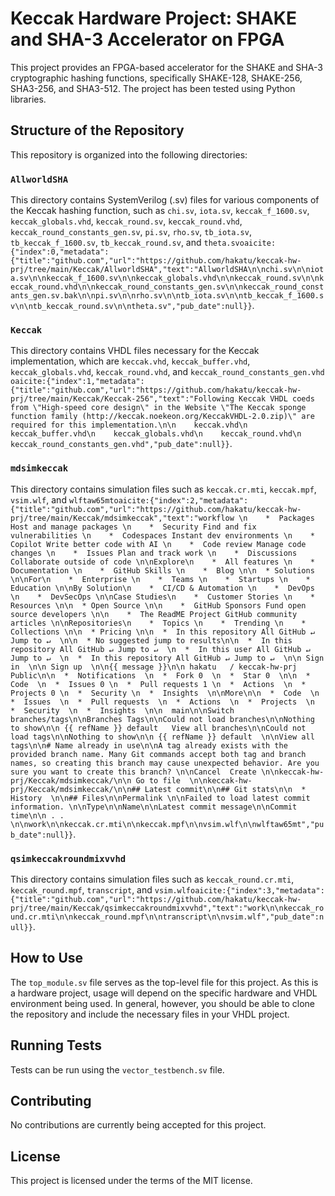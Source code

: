 # Keccak Hardware Project: SHAKE and SHA-3 Accelerator on FPGA

This project provides an FPGA-based accelerator for the SHAKE and SHA-3 cryptographic hashing functions, specifically SHAKE-128, SHAKE-256, SHA3-256, and SHA3-512. The project has been tested using Python libraries.

## Structure of the Repository

This repository is organized into the following directories:

### `AllworldSHA`

This directory contains SystemVerilog (.sv) files for various components of the Keccak hashing function, such as `chi.sv`, `iota.sv`, `keccak_f_1600.sv`, `keccak_globals.vhd`, `keccak_round.sv`, `keccak_round.vhd`, `keccak_round_constants_gen.sv`, `pi.sv`, `rho.sv`, `tb_iota.sv`, `tb_keccak_f_1600.sv`, `tb_keccak_round.sv`, and `theta.sv`&#8203;`oaicite:{"index":0,"metadata":{"title":"github.com","url":"https://github.com/hakatu/keccak-hw-prj/tree/main/Keccak/AllworldSHA","text":"AllworldSHA\n\nchi.sv\n\niota.sv\n\nkeccak_f_1600.sv\n\nkeccak_globals.vhd\n\nkeccak_round.sv\n\nkeccak_round.vhd\n\nkeccak_round_constants_gen.sv\n\nkeccak_round_constants_gen.sv.bak\n\npi.sv\n\nrho.sv\n\ntb_iota.sv\n\ntb_keccak_f_1600.sv\n\ntb_keccak_round.sv\n\ntheta.sv","pub_date":null}}`&#8203;.

### `Keccak`

This directory contains VHDL files necessary for the Keccak implementation, which are `keccak.vhd`, `keccak_buffer.vhd`, `keccak_globals.vhd`, `keccak_round.vhd`, and `keccak_round_constants_gen.vhd`&#8203;`oaicite:{"index":1,"metadata":{"title":"github.com","url":"https://github.com/hakatu/keccak-hw-prj/tree/main/Keccak/Keccak-256","text":"Following Keccak VHDL coeds from \"High-speed core design\" in the Website \"The Keccak sponge function family (http://keccak.noekeon.org/KeccakVHDL-2.0.zip)\" are required for this implementation.\n\n    keccak.vhd\n    keccak_buffer.vhd\n    keccak_globals.vhd\n    keccak_round.vhd\n    keccak_round_constants_gen.vhd","pub_date":null}}`&#8203;.

### `mdsimkeccak`

This directory contains simulation files such as `keccak.cr.mti`, `keccak.mpf`, `vsim.wlf`, and `wlftaw65mt`&#8203;`oaicite:{"index":2,"metadata":{"title":"github.com","url":"https://github.com/hakatu/keccak-hw-prj/tree/main/Keccak/mdsimkeccak","text":"workflow \n    *  Packages Host and manage packages \n    *  Security Find and fix vulnerabilities \n    *  Codespaces Instant dev environments \n    *  Copilot Write better code with AI \n    *  Code review Manage code changes \n    *  Issues Plan and track work \n    *  Discussions Collaborate outside of code \n\nExplore\n    *  All features \n    *  Documentation \n    *  GitHub Skills \n    *  Blog \n\n  * Solutions \n\nFor\n    *  Enterprise \n    *  Teams \n    *  Startups \n    *  Education \n\nBy Solution\n    *  CI/CD & Automation \n    *  DevOps \n    *  DevSecOps \n\nCase Studies\n    *  Customer Stories \n    *  Resources \n\n  * Open Source \n\n    *  GitHub Sponsors Fund open source developers \n\n    *  The ReadME Project GitHub community articles \n\nRepositories\n    *  Topics \n    *  Trending \n    *  Collections \n\n  * Pricing \n\n  *  In this repository All GitHub ↵ Jump to ↵  \n\n  * No suggested jump to results\n\n  *  In this repository All GitHub ↵ Jump to ↵  \n  *  In this user All GitHub ↵ Jump to ↵  \n  *  In this repository All GitHub ↵ Jump to ↵  \n\n Sign in  \n\n Sign up  \n\n{{ message }}\n\n hakatu   / keccak-hw-prj  Public\n\n  *  Notifications  \n  *  Fork 0  \n  *  Star 0  \n\n  *  Code  \n  *  Issues 0 \n  *  Pull requests 1 \n  *  Actions  \n  *  Projects 0 \n  *  Security \n  *  Insights  \n\nMore\n\n  *  Code  \n  *  Issues  \n  *  Pull requests  \n  *  Actions  \n  *  Projects  \n  *  Security  \n  *  Insights  \n\n  main\n\nSwitch branches/tags\n\nBranches Tags\n\nCould not load branches\n\nNothing to show\n\n {{ refName }} default   View all branches\n\nCould not load tags\n\nNothing to show\n\n {{ refName }} default  \n\nView all tags\n\n# Name already in use\n\nA tag already exists with the provided branch name. Many Git commands accept both tag and branch names, so creating this branch may cause unexpected behavior. Are you sure you want to create this branch? \n\nCancel  Create \n\nkeccak-hw-prj/Keccak/mdsimkeccak/\n\n Go to file  \n\nkeccak-hw-prj/Keccak/mdsimkeccak/\n\n## Latest commit\n\n## Git stats\n\n  *  History  \n\n## Files\n\nPermalink \n\nFailed to load latest commit information. \n\nType\n\nName\n\nLatest commit message\n\nCommit time\n\n . .  \n\nwork\n\nkeccak.cr.mti\n\nkeccak.mpf\n\nvsim.wlf\n\nwlftaw65mt","pub_date":null}}`&#8203;.

### `qsimkeccakroundmixvvhd`

This directory contains simulation files such as `keccak_round.cr.mti`, `keccak_round.mpf`, `transcript`, and `vsim.wlf`&#8203;`oaicite:{"index":3,"metadata":{"title":"github.com","url":"https://github.com/hakatu/keccak-hw-prj/tree/main/Keccak/qsimkeccakroundmixvvhd","text":"work\n\nkeccak_round.cr.mti\n\nkeccak_round.mpf\n\ntranscript\n\nvsim.wlf","pub_date":null}}`&#8203;.

## How to Use

The `top_module.sv` file serves as the top-level file for this project. As this is a hardware project, usage will depend on the specific hardware and VHDL environment being used. In general, however, you should be able to clone the repository and include the necessary files in your VHDL project.

## Running Tests

Tests can be run using the `vector_testbench.sv` file.

## Contributing

No contributions are currently being accepted for this project.

## License

This project is licensed under the terms of the MIT license.
